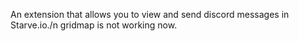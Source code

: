 An extension that allows you to view and send discord messages in Starve.io./n
gridmap is not working now.
